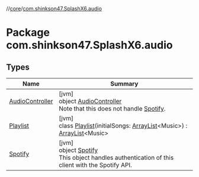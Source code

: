 //[core](../../index.md)/[com.shinkson47.SplashX6.audio](index.md)

# Package com.shinkson47.SplashX6.audio

## Types

| Name | Summary |
|---|---|
| [AudioController](-audio-controller/index.md) | [jvm]<br>object [AudioController](-audio-controller/index.md)<br>Note that this does not handle [Spotify](-spotify/index.md). |
| [Playlist](-playlist/index.md) | [jvm]<br>class [Playlist](-playlist/index.md)(initialSongs: [ArrayList](https://docs.oracle.com/javase/8/docs/api/java/util/ArrayList.html)&lt;Music&gt;) : [ArrayList](https://docs.oracle.com/javase/8/docs/api/java/util/ArrayList.html)&lt;Music&gt; |
| [Spotify](-spotify/index.md) | [jvm]<br>object [Spotify](-spotify/index.md)<br>This object handles authentication of this client with the Spotify API. |
